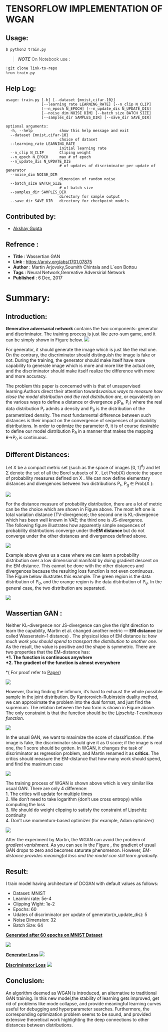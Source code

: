 ﻿# TENSORFLOW IMPLEMENTATION OF WGAN

## Usage:
```bash
$ python3 train.py
```
>**_NOTE_** On Notebook use :
```python
!git clone link-to-repo
%run train.py
```

## Help Log:
```
usage: train.py [-h] [--dataset {mnist,cifar-10}]
                [--learning_rate LEARNING_RATE] [--n_clip N_CLIP]
                [--n_epoch N_EPOCH] [--n_update_dis N_UPDATE_DIS]
                [--noise_dim NOISE_DIM] [--batch_size BATCH_SIZE]
                [--samples_dir SAMPLES_DIR] [--save_dir SAVE_DIR]

optional arguments:
  -h, --help            show this help message and exit
  --dataset {mnist,cifar-10}
                        choice of dataset
  --learning_rate LEARNING_RATE
                        initial learning rate
  --n_clip N_CLIP       Cliping weight
  --n_epoch N_EPOCH     max # of epoch
  --n_update_dis N_UPDATE_DIS
                        # of updates of discriminator per update of generator
  --noise_dim NOISE_DIM
                        dimension of random noise
  --batch_size BATCH_SIZE
                        # of batch size
  --samples_dir SAMPLES_DIR
                        directory for sample output
  --save_dir SAVE_DIR   directory for checkpoint models
```

## Contributed by:
* [Akshay Gupta](https://github.com/akshay-gupta123)

## Refrence :
* **Title** : Wassertian GAN
* **Link** : https://arxiv.org/abs/1701.07875
* **Author** : Martin Arjovsky,Soumith Chintala and L´eon Bottou
* **Tags** : Neural Network,Genreative Adversirial Network
* **Published** : 6 Dec, 2017

# Summary:

## Introduction:

<strong>Generative adversarial network</strong> contains the two components: generator and discriminator. The training process is just like zero-sum game, and it can be simply shown in Figure below. 
<img src="./assets/gan.png"/>

For generator, it should generate the image which is just like the real one. On the contrary, the discriminator should distinguish the image is fake or not. During the training, the generator should make itself have more capability to generate image which is more and more like the actual one, and the discriminator should make itself realize the difference with more and more accuracy.

The problem this paper is concerned with is that of unsupervised learning.Authors direct their attention towards<em>various ways to measure how close the model distribution and the real distribution are</em>, or equvalently on the various ways to define a distance or divergence  ρ(P<sub>θ</sub>, P<sub>r</sub>) where the real data distribution P<sub>r</sub> admits a density and P<sub>θ</sub> is the distribution of the parametrized density. The most fundamental difference between such distances is their impact on the convergence of sequences of probability distributions. In order to optimize the parameter θ, it is of course desirable to define our model distribution P<sub>θ</sub> in a manner that makes the mapping θ→P<sub>θ</sub> is continuous.

## Different Distances:

Let X be a compact metric set (such as the space of images [0, 1]<sup>d</sup>) and let Σ denote the set of all the Borel subsets of X . Let Prob(X) denote the space of probability measures defined on X . We can now define elementary distances and divergences between two distributions P<sub>r</sub>, P<sub>g</sub> ∈ Prob(X ):

<img src="./assets/dis.png"/>

For the distance measure of probability distribution, there are a lot of metric can be the choice which are shown in Figure above. The most left one is total variation distance (TV-divergence); the second one is KL-divergence which has been well known in VAE; the third one is JS-divergence.
<br>The following figure illustrates how apparently simple sequences of probability distributions converge under the<strong>EM distance </strong>but do not converge under the other distances and divergences defined above.

<img src="./assets/example.png"/>

Example above gives us a case where we can learn a probability distribution over a low dimensional manifold by doing gradient descent on the EM distance. This cannot be done with the other distances and divergences because the resulting loss function is not even continuous.<br>
The Figure below illustrates this example. The green region is the data distribution of P<sub>0</sub>, and the orange region is the data distribution of P<sub>θ</sub>. In the general case, the two distribution are separated.

<img src="./assets/illustration.png"/>


## Wassertian GAN :

Neither KL-divergence nor JS-divergence can give the right direction to learn the capability, Martin et al. changed another metric — <strong>EM distance</strong> (or called Wasserstein-1 distance) . The physical idea of EM distance is:<em> how much work you should spend to transport the distribution to another one</em>. As the result, the value is positive and the shape is symmetric. There are two properties that the EM-distance has:<br>
<strong>*1. The function is continuous anywhere<br>
*2. The gradient of the function is almost everywhere</strong>

*( For proof refer to <a href="https://arxiv.org/abs/1701.07875">Paper</a>)

<img src="./assets/dual form.png"/>

However, During finding the infimum, it’s hard to exhaust the whole possible sample in the joint distribution. By Kantorovich-Rubinstein duality method, we can approximate the problem into the dual format, and just find the supremum. The relation between the two form is shown in Figure above. The only constraint is that the function should be the <em>Lipschitz-1 continuous function</em>.

<img src="./assets/object-wgan.png"/>

In the usual GAN, we want to maximize the score of classification. If the image is fake, the discriminator should give it as 0 score; if the image is real one, the 1 score should be gotten. In WGAN, it changes the task of discriminator as regression problem, and Martin renamed it as <strong>critics</strong>. The critics should measure the EM-distance that how many work should spend, and find the maximum case

<img src="./assets/algorithm-wgan.png"/>

The training process of WGAN is shown above which is very similar like usual GAN. There are only 4 difference:
<br>1. The critics will update for multiple times
<br>2. We don’t need to take logarithm (don’t use cross entropy) while computing the loss
<br>3. We should do weight clipping to satisfy the constraint of Lipschitz continuity
<br>4. Don’t use momentum-based optimizer (for example, Adam optimizer)

<img src="./assets/loss-dis.png"/>

After the experiment by Martin, the WGAN can avoid the problem of <em>gradient vanishment</em>. As you can see in the Figure , the gradient of usual GAN drops to zero and becomes saturate phenomenon. However, <em>EM-distance provides meaningful loss and the model can still learn gradually</em>.

## Result: 

I train model having architecture of DCGAN with default values as follows:
* Dataset: MNIST
* Learnini rate: 5e-4
* Clipping Wight: 1e-2
* Epochs: 60
* Udates of discriminator per update of generator(n_update_dis): 5
* Noise Dimension: 32
* Batch Size: 64

<strong><ins>Generated after 60 epochs on MNIST Dataset</ins></strong>

<img src="./assets/image_gen.png"/>

<strong><ins>Generator Loss</ins></strong>
<img src="./assets/gloss.png"/>

<strong><ins>Discriminator Loss</ins></strong>
<img src="./assets/dloss.png"/>

## Conclusion:

An algorithm deemed as WGAN is introduced, an alternative to traditional GAN training. In this new model,the stability of learning gets improved, get rid of problems like mode collapse, and provide meaningful learning curves useful for debugging and hyperparameter searches. Furthermore, the corresponding optimization problem seems to be sound, and provided extensive theoretical work highlighting the deep connections to other distances between distributions.
